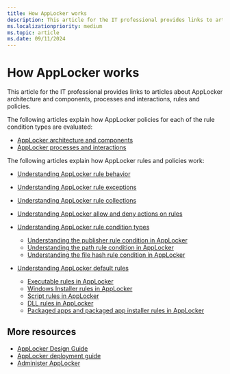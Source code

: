 ```yaml
---
title: How AppLocker works
description: This article for the IT professional provides links to articles about AppLocker architecture and components, processes and interactions, rules and policies.
ms.localizationpriority: medium
ms.topic: article
ms.date: 09/11/2024
---
```


# How AppLocker works

This article for the IT professional provides links to articles about AppLocker architecture and components, processes and interactions, rules and policies.

The following articles explain how AppLocker policies for each of the rule condition types are evaluated:

- [AppLocker architecture and components](applocker-architecture-and-components.md)
- [AppLocker processes and interactions](applocker-processes-and-interactions.md)

The following articles explain how AppLocker rules and policies work:

- [Understanding AppLocker rule behavior](understanding-applocker-rule-behavior.md)
- [Understanding AppLocker rule exceptions](understanding-applocker-rule-exceptions.md)
- [Understanding AppLocker rule collections](understanding-applocker-rule-collections.md)
- [Understanding AppLocker allow and deny actions on rules](understanding-applocker-allow-and-deny-actions-on-rules.md)
- [Understanding AppLocker rule condition types](understanding-applocker-rule-condition-types.md)

  - [Understanding the publisher rule condition in AppLocker](understanding-the-publisher-rule-condition-in-applocker.md)
  - [Understanding the path rule condition in AppLocker](understanding-the-path-rule-condition-in-applocker.md)
  - [Understanding the file hash rule condition in AppLocker](understanding-the-file-hash-rule-condition-in-applocker.md)

- [Understanding AppLocker default rules](understanding-applocker-default-rules.md)

  - [Executable rules in AppLocker](executable-rules-in-applocker.md)
  - [Windows Installer rules in AppLocker](windows-installer-rules-in-applocker.md)
  - [Script rules in AppLocker](script-rules-in-applocker.md)
  - [DLL rules in AppLocker](dll-rules-in-applocker.md)
  - [Packaged apps and packaged app installer rules in AppLocker](packaged-apps-and-packaged-app-installer-rules-in-applocker.md)

## More resources

- [AppLocker Design Guide](applocker-policies-design-guide.md)
- [AppLocker deployment guide](applocker-policies-deployment-guide.md)
- [Administer AppLocker](administer-applocker.md)

